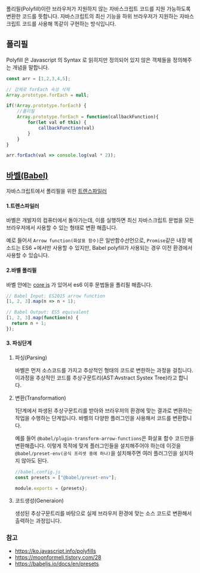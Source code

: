 폴리필(Polyfill)이란 브라우저가 지원하지 않는 자바스크립트 코드를 지원 가능하도록 변환한 코드를 뜻합니다. 자바스크립트의 최신 기능을 하위 브라우저가 지원하는 자바스크립트 코드를 사용해 똑같이 구현하는 방식입니다.

## 폴리필

Polyfill 은 Javascript 의 Syntax 로 읽히지만 정의되어 있지 않은 객체들을 정의해주는 개념을 말합니다.

```js
const arr = [1,2,3,4,5];

// 강제로 forEach 속성 삭제
Array.prototype.forEach = null;

if(!Array.prototype.forEach) {
    //폴리필
    Array.prototype.forEach = function(callbackFunction){
        for(let val of this) {
            callbackFunction(val)
        }
    }
}

arr.forEach(val => console.log(val * 2));
```

## [바벨(Babel)](https://babeljs.io/docs/en/)

자바스크립트에서 폴리필을 위한 [트렌스파일러](https://pinokio0702.tistory.com/347)

#### 1.트렌스파일러

바벨은 개발자의 컴퓨터에서 돌아가는데, 이를 실행하면 최신 자바스크립트 문법을 모든 브라우저에서 사용할 수 있는 형태로 변환 해줍니다. 

예로 들어서 `Arrow function(화살표 함수)`은 일반함수선언으로, `Promise`같은 내장 메소드는 ES6 +에서만 사용할 수 있지만, Babel polyfill가 사용되는 경우 이전 환경에서 사용할 수 있습니다.

#### 2.바벨 폴리필

바벨 안에는 [core js](https://github.com/zloirock/core-js) 가 있어서 es6 이후 문법들을 폴리필 해줍니다.

```js
// Babel Input: ES2015 arrow function
[1, 2, 3].map(n => n + 1);

// Babel Output: ES5 equivalent
[1, 2, 3].map(function(n) {
  return n + 1;
});
```

#### 3. 파싱단계

1. 파싱(Parsing)

   바벨은 먼저 소스코드를 가지고 추상적인 형태의 코드로 변한하는 과정을 걸칩니다. 이과정을 추상적인 코드를 추상구문트리(AST:Avstract Systex Tree)라고 합니다.

2. 변환(Transformation)

   1단계에서 파생된 추상구문트리를 받아와 브라우저의 환경에 맞는 결과로 변환하는 작업을 수행하는 단계입니다. 바벨의 다양한 플러그인을 사용해서 코드를 변환합니다.

   예를 들어 `@babel/plugin-transform-arrow-functions`은 화살표 함수 코드만을 변환해줍니다. 이렇게 목적에 맞게 플러그인들을 설치해주어야 하는데 이것을 `@babel/preset-env(공식 프리셋 중에 하나)`을 설치해주면 여러 플러그인을 설치하지 않아도 된다.

   ```js
   //babel.config.js
   const presets = ["@babel/preset-env"];
   
   module.exports = {presets};
   ```

3. 코드생성(Generaion)

   생성된 추상구문트리를 바탕으로 실제 브라우저 환경에 맞는 소스 코드로 변환해서 출력하는 과정입니다.

   

### 참고

* https://ko.javascript.info/polyfills
* https://moonformeli.tistory.com/28
* https://babeljs.io/docs/en/presets



